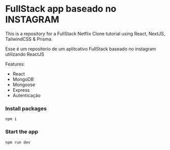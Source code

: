 # FullStack app baseado no INSTAGRAM

This is a repository for a FullStack Netflix Clone tutorial using React, NextJS, TailwindCSS & Prisma.

Esse é um repositorio de um aplitcativo FullStack baseado no instagram utilizando ReactJS

Features:

- React
- MongoDB
- Mongoose
- Express
- Autenticação

### Install packages

```shell
npm i
```

### Start the app

```shell
npm run dev
```
